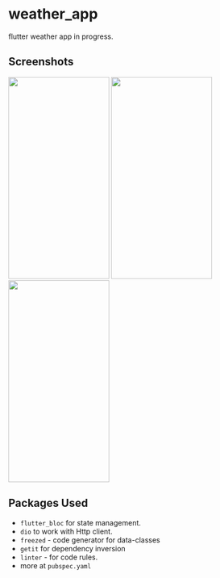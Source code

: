 # weather_app

flutter weather app in progress.

## Screenshots
<p float="left">
<img src="https://github.com/olndl/weather_app/blob/f/weather/screenshots/first_screen.png" width="200" height="400"/>
<img src="https://github.com/olndl/weather_app/blob/f/weather/screenshots/second_screen.png" width="200" height="400"/>
<img src="https://github.com/olndl/weather_app/blob/f/weather/screenshots/third_screen.png" width="200" height="400"/>
</p>

## Packages Used

- `flutter_bloc` for state management.
- `dio` to work with Http client.
- `freezed` - code generator for data-classes
- `getit` for dependency inversion
- `linter` - for code rules.
- more at `pubspec.yaml`